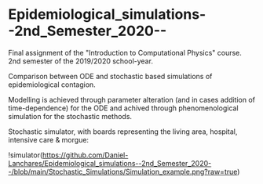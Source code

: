 # Epidemiological_simulations--2nd_Semester_2020--
Final assignment of the "Introduction to Computational Physics" course. 2nd semester of the 2019/2020 school-year.

Comparison between ODE and stochastic based simulations of epidemiological contagion.

Modelling is achieved through parameter alteration (and in cases addition of time-dependence) for the ODE and achived through phenomenological simulation for the stochastic methods.

Stochastic simulator, with boards representing the living area, hospital, intensive care & morgue:

!simulator(https://github.com/Daniel-Lanchares/Epidemiological_simulations--2nd_Semester_2020--/blob/main/Stochastic_Simulations/Simulation_example.png?raw=true)
